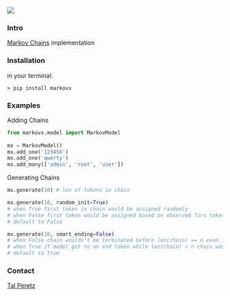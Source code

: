 ![](resources/markovx_banner.png)

### Intro ###
[Markov Chains](https://en.wikipedia.org/wiki/Markov_chain) implementation <br>

### Installation ###
in your terminal:

    > pip install markovx
    
### Examples ###

Adding Chains
```python
from markovx.model import MarkovModel
    
mx = MarkovModel()
mx.add_one('123456')
mx.add_one('qwerty')
mx.add_many(['admin', 'root', 'user'])
```

Generating Chains
```python
mx.generate(10) # len of tokens in chain
```
```python
mx.generate(10, random_init=True)
# when True first token in chain would be assigned randomly
# when False first token would be assigned based on observed firs tokens
# default to False
```
```python
mx.generate(10, smart_ending=False)
# when False chain wouldn't be terminated before len(chain) == n even if model got to an end token
# when True if model got to an end token while len(chain) < n chain would terminate
# default to True
```

### Contact ###
[Tal Peretz](https://www.linkedin.com/in/tal-per/)





